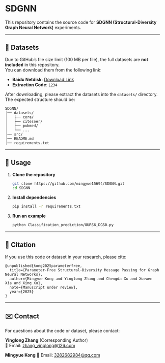 # SDGNN

This repository contains the source code for **SDGNN (Structural-Diversity Graph Neural Network)** experiments.

---

## 📂 Datasets

Due to GitHub’s file size limit (100 MB per file), the full datasets are **not included** in this repository.  
You can download them from the following link:

- **Baidu Netdisk**: [Download Link](https://pan.baidu.com/s/1TZ_U9PQmMMORPnehdY1QgA)  
- **Extraction Code**: `1234`

After downloading, please extract the datasets into the `datasets/` directory.  
The expected structure should be:

```
SDGNN/
│── datasets/
│   ├── cora/
│   ├── citeseer/
│   ├── pubmed/
│   └── ...
│── src/
│── README.md
│── requirements.txt
```

---

## 🚀 Usage

1. **Clone the repository**
   ```bash
   git clone https://github.com/mingyue15694/SDGNN.git
   cd SDGNN
   ```

2. **Install dependencies**
   ```bash
   pip install -r requirements.txt
   ```

3. **Run an example**
   ```bash
   python Classification_prediction/OURS6_DGS0.py
   ```

---

## 📖 Citation

If you use this code or dataset in your research, please cite:

```
@unpublished{kong2025parameterfree,
  title={Parameter-Free Structural-Diversity Message Passing for Graph Neural Networks},
  author={Mingyue Kong and Yinglong Zhang and Chengda Xu and Xuewen Xia and Xing Xu},
  note={Manuscript under review},
  year={2025}
}
```

---

## ✉️ Contact

For questions about the code or dataset, please contact:  

**Yinglong Zhang** (Corresponding Author)  
📧 Email: [zhang_yinglong@126.com](mailto:zhang_yinglong@126.com)

**Mingyue Kong**
📧 Email: [3282682984@qq.com](mailto:3282682984@qq.com)
